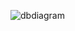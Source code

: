 ![dbdiagram](https://user-images.githubusercontent.com/34426848/176062712-b279b4f1-2e83-4014-91c6-67a4b1405efa.png)
